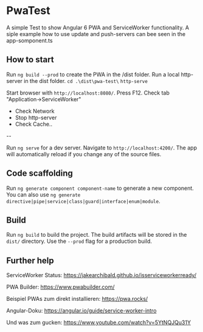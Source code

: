 # PwaTest

A simple Test to show Angular 6 PWA and ServiceWorker functionality.
A siple example how to use update and push-servers can bee seen in the app-somponent.ts

## How to start
Run  `ng build --prod` to create the PWA in the /dist folder.
Run a local http-server in the dist folder.
`cd .\dist\pwa-test\`
`http-serve`

Start browser with `http://localhost:8080/`.
Press F12. Check tab "Application->ServiceWorker"

- Check Network
- Stop http-server 
- Check Cache..

--

Run `ng serve` for a dev server. Navigate to `http://localhost:4200/`. The app will automatically reload if you change any of the source files.

## Code scaffolding

Run `ng generate component component-name` to generate a new component. You can also use `ng generate directive|pipe|service|class|guard|interface|enum|module`.

## Build

Run `ng build` to build the project. The build artifacts will be stored in the `dist/` directory. Use the `--prod` flag for a production build.


## Further help

ServiceWorker Status: https://jakearchibald.github.io/isserviceworkerready/

PWA Builder: https://www.pwabuilder.com/

Beispiel PWAs zum direkt installieren:
https://pwa.rocks/

Angular-Doku:
https://angular.io/guide/service-worker-intro

Und was zum gucken:
https://www.youtube.com/watch?v=5YtNQJQu31Y

